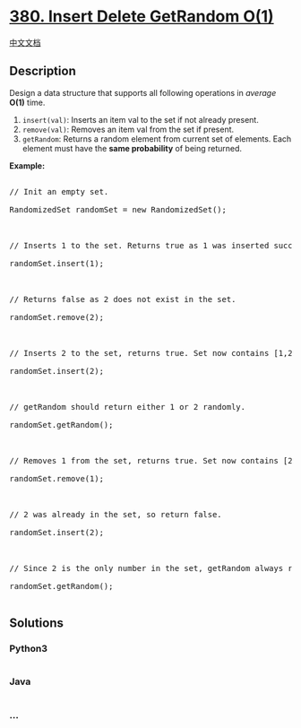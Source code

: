# [380. Insert Delete GetRandom O(1)](https://leetcode.com/problems/insert-delete-getrandom-o1)

[中文文档](</solution/0300-0399/0380.Insert%20Delete%20GetRandom%20O(1)/README.md>)

## Description

<p>Design a data structure that supports all following operations in <i>average</i> <b>O(1)</b> time.</p>

<p>

<ol>

<li><code>insert(val)</code>: Inserts an item val to the set if not already present.</li>

<li><code>remove(val)</code>: Removes an item val from the set if present.</li>

<li><code>getRandom</code>: Returns a random element from current set of elements. Each element must have the <b>same probability</b> of being returned.</li>

</ol>

</p>

<p><b>Example:</b>

<pre>

// Init an empty set.

RandomizedSet randomSet = new RandomizedSet();



// Inserts 1 to the set. Returns true as 1 was inserted successfully.

randomSet.insert(1);



// Returns false as 2 does not exist in the set.

randomSet.remove(2);



// Inserts 2 to the set, returns true. Set now contains [1,2].

randomSet.insert(2);



// getRandom should return either 1 or 2 randomly.

randomSet.getRandom();



// Removes 1 from the set, returns true. Set now contains [2].

randomSet.remove(1);



// 2 was already in the set, so return false.

randomSet.insert(2);



// Since 2 is the only number in the set, getRandom always return 2.

randomSet.getRandom();

</pre>

</p>

## Solutions

<!-- tabs:start -->

### **Python3**

```python

```

### **Java**

```java

```

### **...**

```

```

<!-- tabs:end -->
